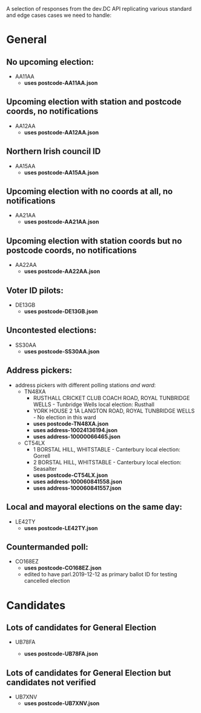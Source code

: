 A selection of responses from the dev.DC API
replicating various standard and edge cases cases we need to handle:

# General

## No upcoming election:

- AA11AA
  - **uses postcode-AA11AA.json**

## Upcoming election with station and postcode coords, no notifications

- AA12AA
  - **uses postcode-AA12AA.json**

## Northern Irish council ID

- AA15AA
  - **uses postcode-AA15AA.json**

## Upcoming election with no coords at all, no notifications

- AA21AA
  - **uses postcode-AA21AA.json**

## Upcoming election with station coords but no postcode coords, no notifications

- AA22AA
  - **uses postcode-AA22AA.json**

## Voter ID pilots:

- DE13GB
  - **uses postcode-DE13GB.json**

## Uncontested elections:

- SS30AA
  - **uses postcode-SS30AA.json**

## Address pickers:

- address pickers with different polling stations _and ward_:
  - TN48XA
    - RUSTHALL CRICKET CLUB COACH ROAD, ROYAL TUNBRIDGE WELLS - Tunbridge Wells local election: Rusthall
    - YORK HOUSE 2 1A LANGTON ROAD, ROYAL TUNBRIDGE WELLS - No election in this ward
    - **uses postcode-TN48XA.json**
    - **uses address-10024136194.json**
    - **uses address-10000066465.json**
  - CT54LX
    - 1 BORSTAL HILL, WHITSTABLE - Canterbury local election: Gorrell
    - 2 BORSTAL HILL, WHITSTABLE - Canterbury local election: Seasalter
    - **uses postcode-CT54LX.json**
    - **uses address-100060841558.json**
    - **uses address-100060841557.json**

## Local and mayoral elections on the same day:

- LE42TY
  - **uses postcode-LE42TY.json**

## Countermanded poll:

- CO168EZ
  - **uses postcode-CO168EZ.json**
  - edited to have parl.2019-12-12 as primary ballot ID for testing cancelled election

# Candidates

## Lots of candidates for General Election

- UB78FA

  - **uses postcode-UB78FA.json**

## Lots of candidates for General Election but candidates not verified

- UB7XNV
  - **uses postcode-UB7XNV.json**
